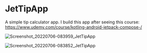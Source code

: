 # JetTipApp
A simple tip calculator app. I build this app after seeing this course: https://www.udemy.com/course/kotling-android-jetpack-compose-/



![Screenshot_20220706-083959_JetTipApp](https://user-images.githubusercontent.com/60168299/177468001-a115bac0-2701-4cb2-9e28-f5a3fcecc32c.jpg)


![Screenshot_20220706-083852_JetTipApp](https://user-images.githubusercontent.com/60168299/177468007-1e329991-86d2-49c7-8b1c-aec9e47f78a0.jpg)
